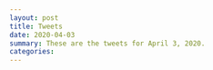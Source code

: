 ```yaml
---
layout: post
title: Tweets
date: 2020-04-03
summary: These are the tweets for April 3, 2020.
categories:
---
```


